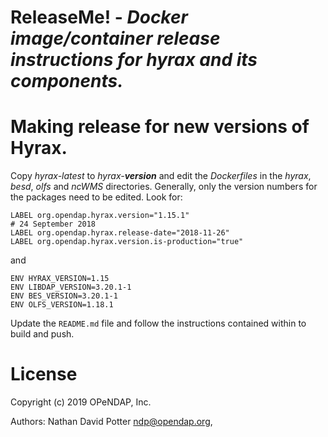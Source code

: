 # ReleaseMe! - _Docker image/container release instructions for hyrax and its components._




# <a name="makerelease"> Making release for new versions of Hyrax.

Copy _hyrax-latest_ to _hyrax-**version**_ and edit the _Dockerfiles_ in
the _hyrax_, _besd_, _olfs_ and _ncWMS_ directories. Generally, only
the version numbers for the packages need to be edited. Look for:
```
LABEL org.opendap.hyrax.version="1.15.1"
# 24 September 2018
LABEL org.opendap.hyrax.release-date="2018-11-26"
LABEL org.opendap.hyrax.version.is-production="true"
```
and
```
ENV HYRAX_VERSION=1.15
ENV LIBDAP_VERSION=3.20.1-1
ENV BES_VERSION=3.20.1-1
ENV OLFS_VERSION=1.18.1
```

Update the ```README.md``` file and follow the instructions contained within to 
build and push.

# License

Copyright (c) 2019 OPeNDAP, Inc.

Authors: Nathan David Potter <ndp@opendap.org>,
